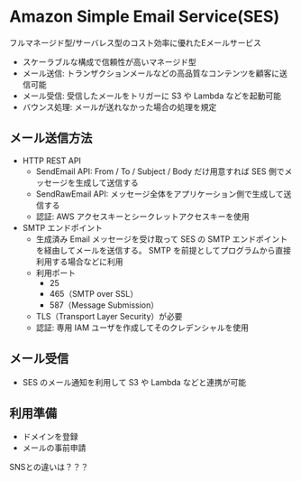 # Amazon Simple Email Service(SES)

フルマネージド型/サーバレス型のコスト効率に優れたEメールサービス

- スケーラブルな構成で信頼性が高いマネージド型
- メール送信: トランザクションメールなどの高品質なコンテンツを顧客に送信可能
- メール受信: 受信したメールをトリガーに S3 や Lambda などを起動可能
- バウンス処理: メールが送れなかった場合の処理を規定

## メール送信方法

- HTTP REST API
  - SendEmail API: From / To / Subject / Body だけ用意すれば SES 側でメッセージを生成して送信する
  - SendRawEmail API: メッセージ全体をアプリケーション側で生成して送信する
  - 認証: AWS アクセスキーとシークレットアクセスキーを使用
- SMTP エンドポイント
  - 生成済み Email メッセージを受け取って SES の SMTP エンドポイントを経由してメールを送信する。 SMTP を前提としてプログラムから直接利用する場合などに利用
  - 利用ポート
    - 25
    - 465（SMTP over SSL）
    - 587（Message Submission）
  - TLS（Transport Layer Security）が必要
  - 認証: 専用 IAM ユーザを作成してそのクレデンシャルを使用

## メール受信

- SES のメール通知を利用して S3 や Lambda などと連携が可能

## 利用準備

- ドメインを登録
- メールの事前申請

SNSとの違いは？？？
